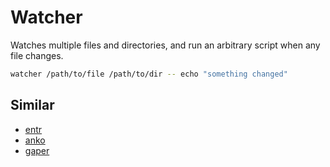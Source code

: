 # Watcher

Watches multiple files and directories, and run an arbitrary script when any
file changes.

```sh
watcher /path/to/file /path/to/dir -- echo "something changed"
```

## Similar

- [entr](https://github.com/eradman/entr/)
- [anko](https://github.com/GuilhermeCaruso/anko)
- [gaper](https://github.com/maxcnunes/gaper)
